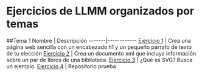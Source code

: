 # Ejercicios de LLMM organizados por temas
##Tema 1
Nombre | Descripción
-------|------------
[Ejercicio 1](/tema1/html.html) | Crea una página web sencilla con un encabezado h1 y un pequeño párrafo de texto de tu elección
[Ejercicio 2](/tema1/xml.xml) | Crea un documento xml que incluya información sobre un par de libros de una biblioteca.
[Ejercicio 3](/tema1/svg.html) | ¿Qué es SVG? Busca un ejemplo.
[Ejercicio 4](https://github.com/davidwaflar19/prueba) | Repositorio prueba
